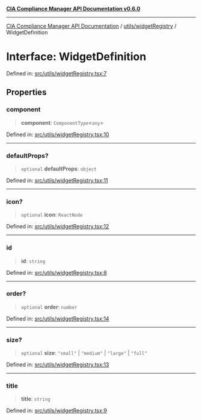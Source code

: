 [**CIA Compliance Manager API Documentation v0.6.0**](../../../README.md)

***

[CIA Compliance Manager API Documentation](../../../modules.md) / [utils/widgetRegistry](../README.md) / WidgetDefinition

# Interface: WidgetDefinition

Defined in: [src/utils/widgetRegistry.tsx:7](https://github.com/Hack23/cia-compliance-manager/blob/ca083b463223765b22422b66b3a43930241849bd/src/utils/widgetRegistry.tsx#L7)

## Properties

### component

> **component**: `ComponentType`\<`any`\>

Defined in: [src/utils/widgetRegistry.tsx:10](https://github.com/Hack23/cia-compliance-manager/blob/ca083b463223765b22422b66b3a43930241849bd/src/utils/widgetRegistry.tsx#L10)

***

### defaultProps?

> `optional` **defaultProps**: `object`

Defined in: [src/utils/widgetRegistry.tsx:11](https://github.com/Hack23/cia-compliance-manager/blob/ca083b463223765b22422b66b3a43930241849bd/src/utils/widgetRegistry.tsx#L11)

***

### icon?

> `optional` **icon**: `ReactNode`

Defined in: [src/utils/widgetRegistry.tsx:12](https://github.com/Hack23/cia-compliance-manager/blob/ca083b463223765b22422b66b3a43930241849bd/src/utils/widgetRegistry.tsx#L12)

***

### id

> **id**: `string`

Defined in: [src/utils/widgetRegistry.tsx:8](https://github.com/Hack23/cia-compliance-manager/blob/ca083b463223765b22422b66b3a43930241849bd/src/utils/widgetRegistry.tsx#L8)

***

### order?

> `optional` **order**: `number`

Defined in: [src/utils/widgetRegistry.tsx:14](https://github.com/Hack23/cia-compliance-manager/blob/ca083b463223765b22422b66b3a43930241849bd/src/utils/widgetRegistry.tsx#L14)

***

### size?

> `optional` **size**: `"small"` \| `"medium"` \| `"large"` \| `"full"`

Defined in: [src/utils/widgetRegistry.tsx:13](https://github.com/Hack23/cia-compliance-manager/blob/ca083b463223765b22422b66b3a43930241849bd/src/utils/widgetRegistry.tsx#L13)

***

### title

> **title**: `string`

Defined in: [src/utils/widgetRegistry.tsx:9](https://github.com/Hack23/cia-compliance-manager/blob/ca083b463223765b22422b66b3a43930241849bd/src/utils/widgetRegistry.tsx#L9)
